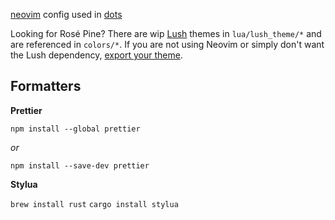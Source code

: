 [neovim](https://github.com/neovim/neovim) config used in [dots](https://github.com/mvllow/dots)

Looking for Rosé Pine? There are wip [Lush](https://github.com/rktjmp/lush.nvim) themes in `lua/lush_theme/*` and are referenced in `colors/*`. If you are not using Neovim or simply don't want the Lush dependency, [export your theme](https://github.com/rktjmp/lush.nvim#3-optional-export-your-theme-for-distribution-to-non-neovim-clients).

## Formatters

**Prettier**

`npm install --global prettier`

_or_

`npm install --save-dev prettier`

**Stylua**

`brew install rust`
`cargo install stylua`
